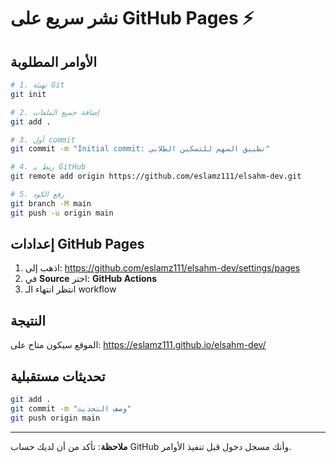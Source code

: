 # نشر سريع على GitHub Pages ⚡

## الأوامر المطلوبة

```bash
# 1. تهيئة Git
git init

# 2. إضافة جميع الملفات
git add .

# 3. أول commit
git commit -m "Initial commit: تطبيق السهم للتسكين الطلابي"

# 4. ربط بـ GitHub
git remote add origin https://github.com/eslamz111/elsahm-dev.git

# 5. رفع الكود
git branch -M main
git push -u origin main
```

## إعدادات GitHub Pages

1. اذهب إلى: https://github.com/eslamz111/elsahm-dev/settings/pages
2. في **Source** اختر: **GitHub Actions**
3. انتظر انتهاء الـ workflow

## النتيجة

الموقع سيكون متاح على: https://eslamz111.github.io/elsahm-dev/

## تحديثات مستقبلية

```bash
git add .
git commit -m "وصف التحديث"
git push origin main
```

---

**ملاحظة**: تأكد من أن لديك حساب GitHub وأنك مسجل دخول قبل تنفيذ الأوامر.
